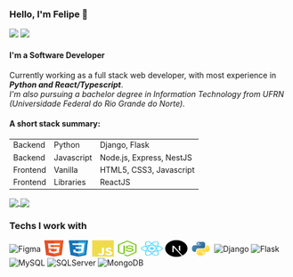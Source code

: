 ### Hello, I'm Felipe 👋

<div align="left">
  <a href="https://www.linkedin.com/in/flpfranca/" target="_blank"><img src="https://img.shields.io/badge/-LinkedIn-%230077B5?style=for-the-badge&logo=linkedin&logoColor=white" target="_blank"></a> 
  <a href="https://www.instagram.com/_orrevua"><img src="https://img.shields.io/badge/-Instagram-%23E4405F?style=for-the-badge&logo=instagram&logoColor=white"/></a>
</div>

#### I'm a Software Developer
<div>
  <span>Currently working as a full stack web developer, with most experience in <strong><em>Python and React/Typescript</em></strong>.
</div>
<em>I'm also pursuing a bachelor degree in Information Technology from UFRN (Universidade Federal do Rio Grande do Norte).</em>

#### A short stack summary:
<table>
 <tbody>
   <tr>
     <td>Backend</td>
     <td>Python</td>
     <td>Django, Flask</td>
   </tr>
   <tr>
     <td>Backend</td>
     <td>Javascript</td>
     <td>Node.js, Express, NestJS</td>
   </tr>
   <tr>
     <td>Frontend</td>
     <td>Vanilla</td>
     <td>HTML5, CSS3, Javascript</td>
   </tr>
   <tr>
     <td>Frontend</td>
     <td>Libraries</td>
     <td>ReactJS</td>
   </tr>
 </tbody>
</table> 

<div align="left">
  <a href="https://github.com/flpfrnc">
    <img height="160em" align="center" src="https://github-readme-stats.vercel.app/api?username=flpfrnc&show_icons=true&theme=shades-of-purple&count_private=true" />
    <img height="160em" align="center" src="https://github-readme-stats.vercel.app/api/top-langs/?username=flpfrnc&theme=shades-of-purple&layout=compact&langs_count=10" />
  </a>
</div>

<div align="left"><h3>Techs I work with</h3></div>
<div align="left" style="display: inline-block">
 <img align="center" alt="Figma" title="Figma" height="30" width="40" src="https://cdn.jsdelivr.net/gh/devicons/devicon/icons/figma/figma-original.svg" />
  <img align="center" alt="HTML" title="HTML" height="30" width="40" src="https://raw.githubusercontent.com/devicons/devicon/master/icons/html5/html5-original.svg">
  <img align="center" alt="CSS" title="CSS" height="30" width="40" src="https://raw.githubusercontent.com/devicons/devicon/master/icons/css3/css3-original.svg">
  <img align="center" alt="Js" title="Javascript" height="30" width="40" src="https://raw.githubusercontent.com/devicons/devicon/master/icons/javascript/javascript-plain.svg">
  <img align="center" alt="NodeJS" title="NodeJS" height="30" width="40" src="https://raw.githubusercontent.com/devicons/devicon/master/icons/nodejs/nodejs-original.svg">
  <img align="center" alt="React" title="React" height="30" width="40" src="https://raw.githubusercontent.com/devicons/devicon/master/icons/react/react-original.svg">
  <img align="center" alt="NextJS" title="NextJS" height="30" width="40" src="https://raw.githubusercontent.com/devicons/devicon/master/icons/nextjs/nextjs-original.svg">
  <img align="center" alt="Python" title="Python" height="30" width="40" src="https://raw.githubusercontent.com/devicons/devicon/master/icons/python/python-original.svg">
  <img align="center" style="background-color: white" alt="Django" title="Django" height="30" width="40" src="https://cdn.jsdelivr.net/gh/devicons/devicon/icons/django/django-plain.svg" />
  <img align="center" alt="Flask" title="Flask" height="30" width="40" src="https://cdn.jsdelivr.net/gh/devicons/devicon/icons/flask/flask-original.svg" />
  <img align="center" alt="MySQL" title="MySQL" height="30" width="40" src="https://cdn.jsdelivr.net/gh/devicons/devicon/icons/mysql/mysql-original.svg" />
  <img align="center" alt="SQLServer" title="SQLServer" height="30" width="40" src="https://cdn.jsdelivr.net/gh/devicons/devicon/icons/microsoftsqlserver/microsoftsqlserver-plain-wordmark.svg" />
  <img align="center" alt="MongoDB" title="MongoDB" height="30" width="40" src="https://cdn.jsdelivr.net/gh/devicons/devicon/icons/mongodb/mongodb-original.svg" />  
</div>

